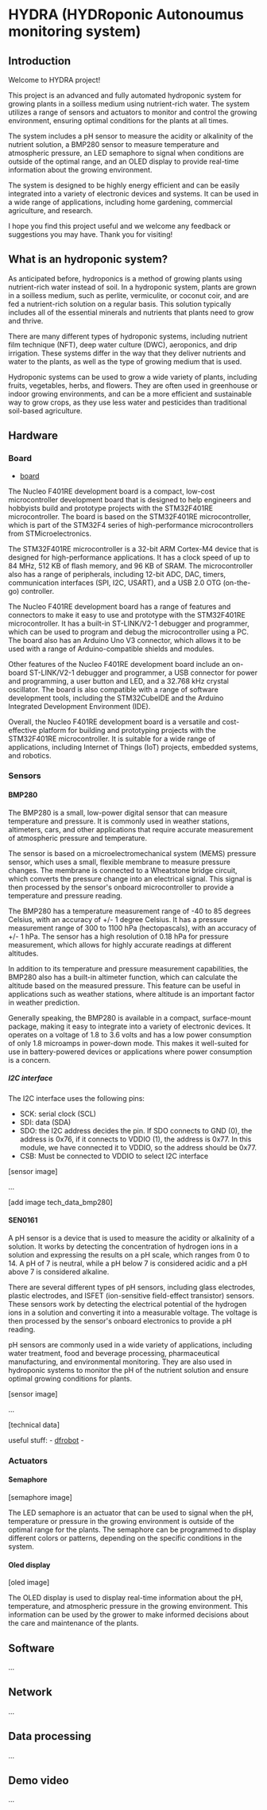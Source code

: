 # HYDRA (HYDRoponic Autonoumus monitoring system)

## Introduction

Welcome to HYDRA project!

This project is an advanced and fully automated hydroponic system for growing plants in a soilless medium using nutrient-rich water. The system utilizes a range of sensors and actuators to monitor and control the growing environment, ensuring optimal conditions for the plants at all times.

The system includes a pH sensor to measure the acidity or alkalinity of the nutrient solution, a BMP280 sensor to measure temperature and atmospheric pressure, an LED semaphore to signal when conditions are outside of the optimal range, and an OLED display to provide real-time information about the growing environment.

The system is designed to be highly energy efficient and can be easily integrated into a variety of electronic devices and systems. It can be used in a wide range of applications, including home gardening, commercial agriculture, and research.

I hope you find this project useful and we welcome any feedback or suggestions you may have. Thank you for visiting!

## What is an hydroponic system?

As anticipated before, hydroponics is a method of growing plants using nutrient-rich water instead of soil. In a hydroponic system, plants are grown in a soilless medium, such as perlite, vermiculite, or coconut coir, and are fed a nutrient-rich solution on a regular basis. This solution typically includes all of the essential minerals and nutrients that plants need to grow and thrive.

There are many different types of hydroponic systems, including nutrient film technique (NFT), deep water culture (DWC), aeroponics, and drip irrigation. These systems differ in the way that they deliver nutrients and water to the plants, as well as the type of growing medium that is used.

Hydroponic systems can be used to grow a wide variety of plants, including fruits, vegetables, herbs, and flowers. They are often used in greenhouse or indoor growing environments, and can be a more efficient and sustainable way to grow crops, as they use less water and pesticides than traditional soil-based agriculture.

## Hardware

### Board

- [board](https://www.st.com/en/evaluation-tools/nucleo-f401re.html)

The Nucleo F401RE development board is a compact, low-cost microcontroller development board that is designed to help engineers and hobbyists build and prototype projects with the STM32F401RE microcontroller. The board is based on the STM32F401RE microcontroller, which is part of the STM32F4 series of high-performance microcontrollers from STMicroelectronics.

The STM32F401RE microcontroller is a 32-bit ARM Cortex-M4 device that is designed for high-performance applications. It has a clock speed of up to 84 MHz, 512 KB of flash memory, and 96 KB of SRAM. The microcontroller also has a range of peripherals, including 12-bit ADC, DAC, timers, communication interfaces (SPI, I2C, USART), and a USB 2.0 OTG (on-the-go) controller.

The Nucleo F401RE development board has a range of features and connectors to make it easy to use and prototype with the STM32F401RE microcontroller. It has a built-in ST-LINK/V2-1 debugger and programmer, which can be used to program and debug the microcontroller using a PC. The board also has an Arduino Uno V3 connector, which allows it to be used with a range of Arduino-compatible shields and modules.

Other features of the Nucleo F401RE development board include an on-board ST-LINK/V2-1 debugger and programmer, a USB connector for power and programming, a user button and LED, and a 32.768 kHz crystal oscillator. The board is also compatible with a range of software development tools, including the STM32CubeIDE and the Arduino Integrated Development Environment (IDE).

Overall, the Nucleo F401RE development board is a versatile and cost-effective platform for building and prototyping projects with the STM32F401RE microcontroller. It is suitable for a wide range of applications, including Internet of Things (IoT) projects, embedded systems, and robotics.

### Sensors
#### BMP280

The BMP280 is a small, low-power digital sensor that can measure temperature and pressure. It is commonly used in weather stations, altimeters, cars, and other applications that require accurate measurement of atmospheric pressure and temperature.

The sensor is based on a microelectromechanical system (MEMS) pressure sensor, which uses a small, flexible membrane to measure pressure changes. The membrane is connected to a Wheatstone bridge circuit, which converts the pressure change into an electrical signal. This signal is then processed by the sensor's onboard microcontroller to provide a temperature and pressure reading.

The BMP280 has a temperature measurement range of -40 to 85 degrees Celsius, with an accuracy of +/- 1 degree Celsius. It has a pressure measurement range of 300 to 1100 hPa (hectopascals), with an accuracy of +/- 1 hPa. The sensor has a high resolution of 0.18 hPa for pressure measurement, which allows for highly accurate readings at different altitudes.

In addition to its temperature and pressure measurement capabilities, the BMP280 also has a built-in altimeter function, which can calculate the altitude based on the measured pressure. This feature can be useful in applications such as weather stations, where altitude is an important factor in weather prediction.

Generally speaking, the BMP280 is available in a compact, surface-mount package, making it easy to integrate into a variety of electronic devices. It operates on a voltage of 1.8 to 3.6 volts and has a low power consumption of only 1.8 microamps in power-down mode. This makes it well-suited for use in battery-powered devices or applications where power consumption is a concern.

##### I2C interface

The I2C interface uses the following pins:

- SCK: serial clock (SCL)
- SDI: data (SDA)
- SDO: the I2C address decides the pin. If SDO connects to GND (0), the address is 0x76, if it connects to VDDIO (1), the address is 0x77. In this module, we have connected  it to VDDIO, so the address should be 0x77.
- CSB: Must be connected to VDDIO to select I2C interface 

[sensor image]

...

[add image tech_data_bmp280]

#### SEN0161

A pH sensor is a device that is used to measure the acidity or alkalinity of a solution. It works by detecting the concentration of hydrogen ions in a solution and expressing the results on a pH scale, which ranges from 0 to 14. A pH of 7 is neutral, while a pH below 7 is considered acidic and a pH above 7 is considered alkaline.

There are several different types of pH sensors, including glass electrodes, plastic electrodes, and ISFET (ion-sensitive field-effect transistor) sensors. These sensors work by detecting the electrical potential of the hydrogen ions in a solution and converting it into a measurable voltage. The voltage is then processed by the sensor's onboard electronics to provide a pH reading.

pH sensors are commonly used in a wide variety of applications, including water treatment, food and beverage processing, pharmaceutical manufacturing, and environmental monitoring. They are also used in hydroponic systems to monitor the pH of the nutrient solution and ensure optimal growing conditions for plants.

[sensor image]

...

[technical data]

useful stuff:
    - [dfrobot](https://wiki.dfrobot.com/PH_meter_SKU__SEN0161_)
    - 

### Actuators
#### Semaphore

[semaphore image]

The LED semaphore is an actuator that can be used to signal when the pH, temperature or pressure in the growing environment is outside of the optimal range for the plants. The semaphore can be programmed to display different colors or patterns, depending on the specific conditions in the system.

#### Oled display

[oled image]

The OLED display is used to display real-time information about the pH, temperature, and atmospheric pressure in the growing environment. This information can be used by the grower to make informed decisions about the care and maintenance of the plants.

## Software
 ...

## Network
 ...

## Data processing
 ...

## Demo video
 ...
